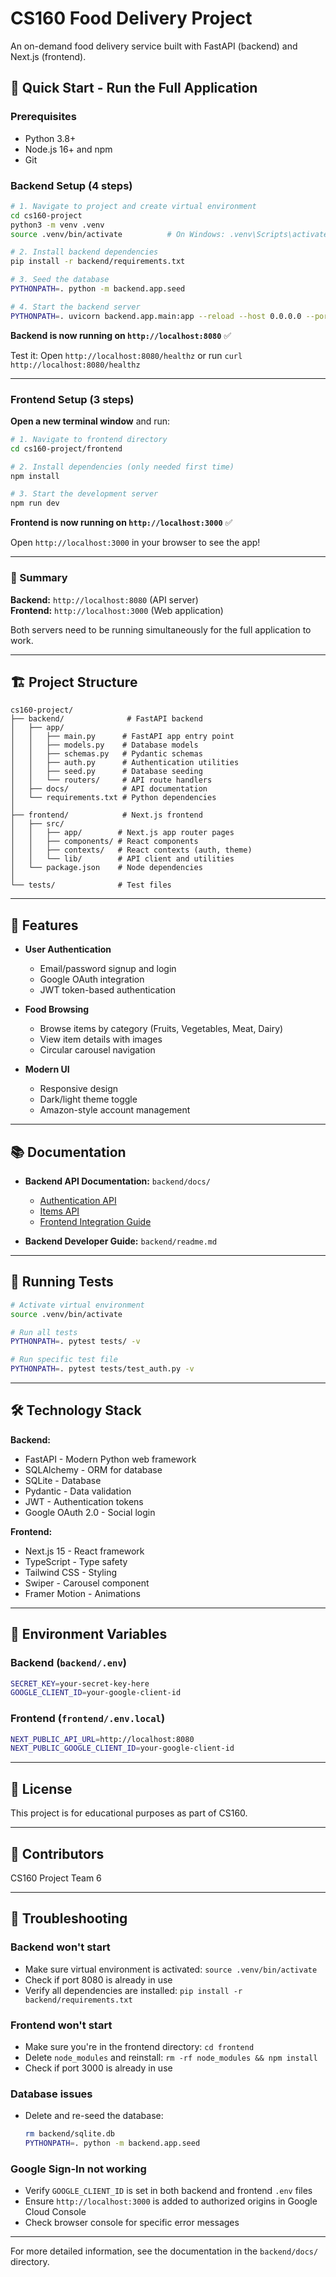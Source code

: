 # CS160 Food Delivery Project

An on-demand food delivery service built with FastAPI (backend) and Next.js (frontend).

## 🚀 Quick Start - Run the Full Application

### Prerequisites

- Python 3.8+ 
- Node.js 16+ and npm
- Git

### Backend Setup (4 steps)

```bash
# 1. Navigate to project and create virtual environment
cd cs160-project
python3 -m venv .venv
source .venv/bin/activate          # On Windows: .venv\Scripts\activate

# 2. Install backend dependencies
pip install -r backend/requirements.txt

# 3. Seed the database
PYTHONPATH=. python -m backend.app.seed

# 4. Start the backend server
PYTHONPATH=. uvicorn backend.app.main:app --reload --host 0.0.0.0 --port 8080
```

**Backend is now running on `http://localhost:8080`** ✅

Test it: Open `http://localhost:8080/healthz` or run `curl http://localhost:8080/healthz`

---

### Frontend Setup (3 steps)

**Open a new terminal window** and run:

```bash
# 1. Navigate to frontend directory
cd cs160-project/frontend

# 2. Install dependencies (only needed first time)
npm install

# 3. Start the development server
npm run dev
```

**Frontend is now running on `http://localhost:3000`** ✅

Open `http://localhost:3000` in your browser to see the app!

---

### 📝 Summary

**Backend:** `http://localhost:8080` (API server)  
**Frontend:** `http://localhost:3000` (Web application)

Both servers need to be running simultaneously for the full application to work.

---

## 🏗️ Project Structure

```
cs160-project/
├── backend/              # FastAPI backend
│   ├── app/
│   │   ├── main.py      # FastAPI app entry point
│   │   ├── models.py    # Database models
│   │   ├── schemas.py   # Pydantic schemas
│   │   ├── auth.py      # Authentication utilities
│   │   ├── seed.py      # Database seeding
│   │   └── routers/     # API route handlers
│   ├── docs/            # API documentation
│   └── requirements.txt # Python dependencies
│
├── frontend/            # Next.js frontend
│   ├── src/
│   │   ├── app/        # Next.js app router pages
│   │   ├── components/ # React components
│   │   ├── contexts/   # React contexts (auth, theme)
│   │   └── lib/        # API client and utilities
│   └── package.json    # Node dependencies
│
└── tests/              # Test files
```

---

## 🔑 Features

- **User Authentication**
  - Email/password signup and login
  - Google OAuth integration
  - JWT token-based authentication

- **Food Browsing**
  - Browse items by category (Fruits, Vegetables, Meat, Dairy)
  - View item details with images
  - Circular carousel navigation

- **Modern UI**
  - Responsive design
  - Dark/light theme toggle
  - Amazon-style account management

---

## 📚 Documentation

- **Backend API Documentation:** `backend/docs/`
  - [Authentication API](backend/docs/api/AUTH_API.md)
  - [Items API](backend/docs/api/ITEMS_API.md)
  - [Frontend Integration Guide](backend/docs/api/FRONTEND_INTEGRATION.md)

- **Backend Developer Guide:** `backend/readme.md`

---

## 🧪 Running Tests

```bash
# Activate virtual environment
source .venv/bin/activate

# Run all tests
PYTHONPATH=. pytest tests/ -v

# Run specific test file
PYTHONPATH=. pytest tests/test_auth.py -v
```

---

## 🛠️ Technology Stack

**Backend:**
- FastAPI - Modern Python web framework
- SQLAlchemy - ORM for database
- SQLite - Database
- Pydantic - Data validation
- JWT - Authentication tokens
- Google OAuth 2.0 - Social login

**Frontend:**
- Next.js 15 - React framework
- TypeScript - Type safety
- Tailwind CSS - Styling
- Swiper - Carousel component
- Framer Motion - Animations

---

## 🔧 Environment Variables

### Backend (`backend/.env`)
```bash
SECRET_KEY=your-secret-key-here
GOOGLE_CLIENT_ID=your-google-client-id
```

### Frontend (`frontend/.env.local`)
```bash
NEXT_PUBLIC_API_URL=http://localhost:8080
NEXT_PUBLIC_GOOGLE_CLIENT_ID=your-google-client-id
```

---

## 📝 License

This project is for educational purposes as part of CS160.

---

## 👥 Contributors

CS160 Project Team 6 

---

## 🐛 Troubleshooting

### Backend won't start
- Make sure virtual environment is activated: `source .venv/bin/activate`
- Check if port 8080 is already in use
- Verify all dependencies are installed: `pip install -r backend/requirements.txt`

### Frontend won't start
- Make sure you're in the frontend directory: `cd frontend`
- Delete `node_modules` and reinstall: `rm -rf node_modules && npm install`
- Check if port 3000 is already in use

### Database issues
- Delete and re-seed the database:
  ```bash
  rm backend/sqlite.db
  PYTHONPATH=. python -m backend.app.seed
  ```

### Google Sign-In not working
- Verify `GOOGLE_CLIENT_ID` is set in both backend and frontend `.env` files
- Ensure `http://localhost:3000` is added to authorized origins in Google Cloud Console
- Check browser console for specific error messages

---

For more detailed information, see the documentation in the `backend/docs/` directory.
